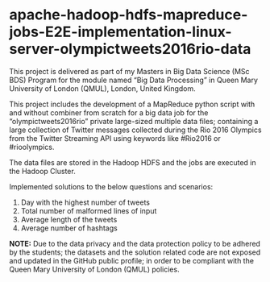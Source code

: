 # apache-hadoop-hdfs-mapreduce-jobs-E2E-implementation-linux-server-olympictweets2016rio-data

This project is delivered as part of my Masters in Big Data Science (MSc BDS) Program for the module named “Big Data Processing” in Queen Mary University of London (QMUL), London, United Kingdom.  

This project includes the development of a MapReduce python script with and without combiner from scratch for a big data job for the “olympictweets2016rio” private large-sized multiple data files; containing a large collection of Twitter messages collected during the Rio 2016 Olympics from the Twitter Streaming API using keywords like #Rio2016 or #rioolympics.   

The data files are stored in the Hadoop HDFS and the jobs are executed in the Hadoop Cluster.   

Implemented solutions to the below questions and scenarios: 
1. Day with the highest number of tweets 
2. Total number of malformed lines of input 
3. Average length of the tweets  
4. Average number of hashtags  

**NOTE:** Due to the data privacy and the data protection policy to be adhered by the students; the datasets and the solution related code are not exposed and updated in the GitHub public profile; in order to be compliant with the Queen Mary University of London (QMUL) policies.
